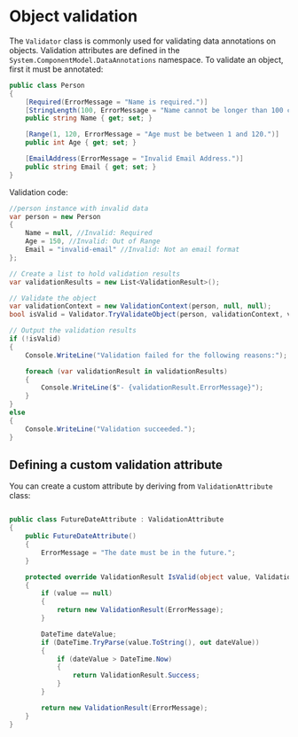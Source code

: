 # Object validation

The `Validator` class is commonly used for validating data annotations on objects. Validation attributes are defined in the `System.ComponentModel.DataAnnotations` namespace. To validate an object, first it must be annotated:

```csharp
public class Person
{
    [Required(ErrorMessage = "Name is required.")]
    [StringLength(100, ErrorMessage = "Name cannot be longer than 100 characters.")]
    public string Name { get; set; }

    [Range(1, 120, ErrorMessage = "Age must be between 1 and 120.")]
    public int Age { get; set; }

    [EmailAddress(ErrorMessage = "Invalid Email Address.")]
    public string Email { get; set; }
}
```

Validation code:

```csharp
//person instance with invalid data
var person = new Person
{
    Name = null, //Invalid: Required
    Age = 150, //Invalid: Out of Range
    Email = "invalid-email" //Invalid: Not an email format
};

// Create a list to hold validation results
var validationResults = new List<ValidationResult>();

// Validate the object
var validationContext = new ValidationContext(person, null, null);
bool isValid = Validator.TryValidateObject(person, validationContext, validationResults, true);

// Output the validation results
if (!isValid)
{
    Console.WriteLine("Validation failed for the following reasons:");

    foreach (var validationResult in validationResults)
    {
        Console.WriteLine($"- {validationResult.ErrorMessage}");
    }
}
else
{
    Console.WriteLine("Validation succeeded.");
}
```

## Defining a custom validation attribute

You can create a custom attribute by deriving from `ValidationAttribute` class:

```csharp

public class FutureDateAttribute : ValidationAttribute
{
    public FutureDateAttribute()
    {
        ErrorMessage = "The date must be in the future.";
    }

    protected override ValidationResult IsValid(object value, ValidationContext validationContext)
    {
        if (value == null)
        {
            return new ValidationResult(ErrorMessage);
        }

        DateTime dateValue;
        if (DateTime.TryParse(value.ToString(), out dateValue))
        {
            if (dateValue > DateTime.Now)
            {
                return ValidationResult.Success;
            }
        }

        return new ValidationResult(ErrorMessage);
    }
}
```
